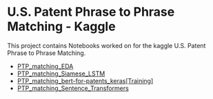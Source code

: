 # U.S. Patent Phrase to Phrase Matching - Kaggle
This project contains Notebooks worked on for the kaggle U.S. Patent Phrase to Phrase Matching.

- [PTP_matching_EDA](https://github.com/Abd-elr4hman/Data-Science/blob/main/PTP_matching_kaggle_competition/ptp-matching-eda.ipynb)
- [PTP_matching_Siamese_LSTM](https://github.com/Abd-elr4hman/Data-Science/blob/main/PTP_matching_kaggle_competition/ptp-matching-siamese-lstm.ipynb)
- [PTP_matching_bert-for-patents_keras[Training]](https://github.com/Abd-elr4hman/Data-Science/blob/main/PTP_matching_kaggle_competition/ptp-matching-bert-for-patents-keras-training.ipynb)
- [PTP_matching_Sentence_Transformers](https://github.com/Abd-elr4hman/Data-Science/blob/main/PTP_matching_kaggle_competition/ptp-matching-sentence-transformers.ipynb)
